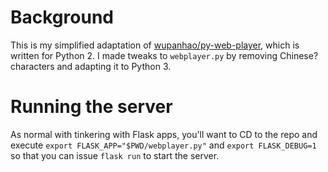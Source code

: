 # Background

This is my simplified adaptation of [wupanhao/py-web-player](https://github.com/wupanhao/py-web-player), which is written for Python 2.  I made tweaks to `webplayer.py` by removing Chinese? characters and adapting it to Python 3.

# Running the server

As normal with tinkering with Flask apps, you'll want to CD to the repo and execute `export FLASK_APP="$PWD/webplayer.py"` and `export FLASK_DEBUG=1` so that you can issue `flask run` to start the server.